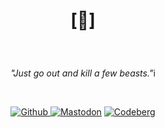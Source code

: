 # <p align="center">[🔻]</p>
 
<br>

<p align="center"><i>"Just go out and kill a few beasts."</i>i</p>

<br>

<p align="center">
  <a href="https://github.com/crnobog69" target="_blank">
    <img src="https://img.shields.io/badge/Github-181717?style=for-the-badge&logo=github&logoColor=white" alt="Github">
  </a>
  <a href="https://mastodon.social/@prepungrad" target="_blank"><img src="https://img.shields.io/badge/Mastodon-7F4C8A?style=for-the-badge&logo=mastodon&logoColor=white" alt="Mastodon"></a>
  <a href="https://codeberg.org/crnobog" target="_blank">
    <img src="https://img.shields.io/badge/Codeberg-000000?style=for-the-badge&logo=codeberg&logoColor=white" alt="Codeberg">
  </a>
</p>

